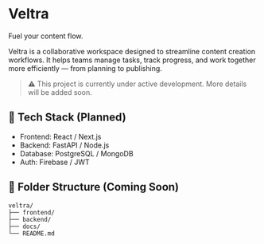 
# Veltra

Fuel your content flow.

Veltra is a collaborative workspace designed to streamline content creation workflows. It helps teams manage tasks, track progress, and work together more efficiently — from planning to publishing.

> ⚠️ This project is currently under active development. More details will be added soon.

## 🚀 Tech Stack (Planned)
- Frontend: React / Next.js
- Backend: FastAPI / Node.js
- Database: PostgreSQL / MongoDB
- Auth: Firebase / JWT

## 📁 Folder Structure (Coming Soon)
```plaintext
veltra/
├── frontend/
├── backend/
├── docs/
└── README.md

